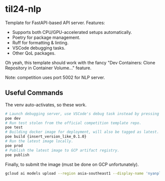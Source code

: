# til24-nlp

Template for FastAPI-based API server. Features:

- Supports both CPU/GPU-accelerated setups automatically.
- Poetry for package management.
- Ruff for formatting & linting.
- VSCode debugging tasks.
- Other QoL packages.

Oh yeah, this template should work with the fancy "Dev Containers: Clone Repository
in Container Volume..." feature.

Note: competition uses port 5002 for NLP server.

## Useful Commands

The venv auto-activates, so these work.

```sh
# Launch debugging server, use VSCode's debug task instead by pressing F5.
poe dev
# Run test stolen from the official competition template repo.
poe test
# Building docker image for deployment, will also be tagged as latest.
poe build {insert_version_like_0.1.0}
# Run the latest image locally.
poe prod
# Publish the latest image to GCP artifact registry.
poe publish
```

Finally, to submit the image (must be done on GCP unfortunately).

```sh
gcloud ai models upload --region asia-southeast1 --display-name 'nyanplan3-nlp' --container-image-uri asia-southeast1-docker.pkg.dev/dsta-angelhack/repository-nyanplan3/nyanplan3-nlp:latest --container-health-route /health --container-predict-route /extract --container-ports 5002 --version-aliases default
```
